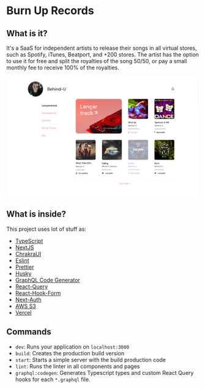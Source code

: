 # Burn Up Records

## What is it?
It's a SaaS for independent artists to release their songs in all virtual stores, such as Spotify, iTunes, Beatport, and  +200 stores.
The artist has the option to use it for free and split the royalties of the song 50/50, or pay a small monthly fee to receive 100% of the royalties.

![](https://raw.githubusercontent.com/henriquealbert/burn-up-records-web-app/master/assets/image.jpeg)

## What is inside?

This project uses lot of stuff as:

- [TypeScript](https://www.typescriptlang.org/)
- [NextJS](https://nextjs.org/)
- [ChrakraUI](https://chakra-ui.com/)
- [Eslint](https://eslint.org/)
- [Prettier](https://prettier.io/)
- [Husky](https://github.com/typicode/husky)
- [GraphQL Code Generator](https://www.graphql-code-generator.com/)
- [React-Query](https://react-query.tanstack.com/)
- [React-Hook-Form](https://react-hook-form.com/)
- [Next-Auth](https://next-auth.js.org/)
- [AWS S3](https://aws.amazon.com/pt/)
- [Vercel](https://vercel.com/home)

## Commands

- `dev`: Runs your application on `localhost:3000`
- `build`: Creates the production build version
- `start`: Starts a simple server with the build production code
- `lint`: Runs the linter in all components and pages
- `graphql:codegen`: Generates Typescript types and custom React Query hooks for each `*.graphql` file.
